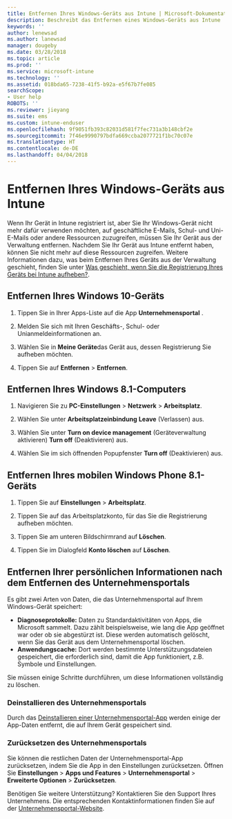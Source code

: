 ```yaml
---
title: Entfernen Ihres Windows-Geräts aus Intune | Microsoft-Dokumentation
description: Beschreibt das Entfernen eines Windows-Geräts aus Intune
keywords: ''
author: lenewsad
ms.author: lanewsad
manager: dougeby
ms.date: 03/28/2018
ms.topic: article
ms.prod: ''
ms.service: microsoft-intune
ms.technology: ''
ms.assetid: 018bda65-7238-41f5-b92a-e5f67b7fe085
searchScope:
- User help
ROBOTS: ''
ms.reviewer: jieyang
ms.suite: ems
ms.custom: intune-enduser
ms.openlocfilehash: 9f9051fb393c82031d581f7fec731a3b148cbf2e
ms.sourcegitcommit: 7f46e9990797bdfa669ccba2077721f1bc70c07e
ms.translationtype: HT
ms.contentlocale: de-DE
ms.lasthandoff: 04/04/2018
---
```

# <a name="remove-your-windows-device-from-intune"></a>Entfernen Ihres Windows-Geräts aus Intune

Wenn Ihr Gerät in Intune registriert ist, aber Sie Ihr Windows-Gerät nicht mehr dafür verwenden möchten, auf geschäftliche E-Mails, Schul- und Uni-E-Mails oder andere Ressourcen zuzugreifen, müssen Sie Ihr Gerät aus der Verwaltung entfernen. Nachdem Sie Ihr Gerät aus Intune entfernt haben, können Sie nicht mehr auf diese Ressourcen zugreifen. Weitere Informationen dazu, was beim Entfernen Ihres Geräts aus der Verwaltung geschieht, finden Sie unter [Was geschieht, wenn Sie die Registrierung Ihres Geräts bei Intune aufheben?](what-happens-if-you-unenroll-your-device-from-intune-windows.md).

## <a name="remove-your-windows-10-device"></a>Entfernen Ihres Windows 10-Geräts

1.  Tippen Sie in Ihrer Apps-Liste auf die App **Unternehmensportal** .

2.  Melden Sie sich mit Ihren Geschäfts-, Schul- oder Unianmeldeinformationen an.

3.  Wählen Sie in **Meine Geräte**das Gerät aus, dessen Registrierung Sie aufheben möchten.

4.  Tippen Sie auf **Entfernen** &gt; **Entfernen**.

## <a name="remove-your-windows-81-computer"></a>Entfernen Ihres Windows 8.1-Computers

1.  Navigieren Sie zu **PC-Einstellungen** &gt; **Netzwerk** &gt; **Arbeitsplatz**.

2.  Wählen Sie unter **Arbeitsplatzeinbindung** **Leave** (Verlassen) aus.

3.  Wählen Sie unter **Turn on device management** (Geräteverwaltung aktivieren) **Turn off** (Deaktivieren) aus.

4.  Wählen Sie im sich öffnenden Popupfenster **Turn off** (Deaktivieren) aus.

## <a name="remove-your-windows-phone-81-mobile-device"></a>Entfernen Ihres mobilen Windows Phone 8.1-Geräts

1.  Tippen Sie auf **Einstellungen** &gt; **Arbeitsplatz**.

2.  Tippen Sie auf das Arbeitsplatzkonto, für das Sie die Registrierung aufheben möchten.

3.  Tippen Sie am unteren Bildschirmrand auf **Löschen**.

4.  Tippen Sie im Dialogfeld **Konto löschen** auf **Löschen**.

## <a name="removing-your-personal-information-after-removing-the-company-portal"></a>Entfernen Ihrer persönlichen Informationen nach dem Entfernen des Unternehmensportals

Es gibt zwei Arten von Daten, die das Unternehmensportal auf Ihrem Windows-Gerät speichert:

-   **Diagnoseprotokolle:** Daten zu Standardaktivitäten von Apps, die Microsoft sammelt. Dazu zählt beispielsweise, wie lang die App geöffnet war oder ob sie abgestürzt ist. Diese werden automatisch gelöscht, wenn Sie das Gerät aus dem Unternehmensportal löschen.
-   **Anwendungscache:** Dort werden bestimmte Unterstützungsdateien gespeichert, die erforderlich sind, damit die App funktioniert, z.B. Symbole und Einstellungen.

Sie müssen einige Schritte durchführen, um diese Informationen vollständig zu löschen.

### <a name="uninstall-the-company-portal"></a>Deinstallieren des Unternehmensportals  

Durch das [Deinstallieren einer Unternehmensportal-App](https://support.microsoft.com/help/4028003/windows-10-uninstall-apps-and-programs) werden einige der App-Daten entfernt, die auf Ihrem Gerät gespeichert sind.  

### <a name="reset-the-company-portal"></a>Zurücksetzen des Unternehmensportals

Sie können die restlichen Daten der Unternehmensportal-App zurücksetzen, indem Sie die App in den Einstellungen zurücksetzen. Öffnen Sie **Einstellungen** > **Apps und Features** > **Unternehmensportal** > **Erweiterte Optionen** > **Zurücksetzen**.

Benötigen Sie weitere Unterstützung? Kontaktieren Sie den Support Ihres Unternehmens. Die entsprechenden Kontaktinformationen finden Sie auf der [Unternehmensportal-Website](https://portal.manage.microsoft.com#HelpDeskDialog).